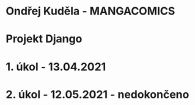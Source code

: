 # Ondřej Kuděla - MANGACOMICS
# Projekt Django

# 1. úkol - 13.04.2021
# 2. úkol - 12.05.2021 - nedokončeno
